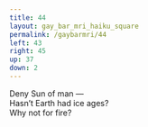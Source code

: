 ```yaml
---
title: 44
layout: gay_bar_mri_haiku_square
permalink: /gaybarmri/44
left: 43
right: 45
up: 37
down: 2
---
```

Deny Sun of man —  
Hasn’t Earth had ice ages?  
Why not for fire?
